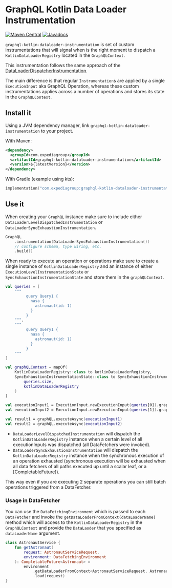 # GraphQL Kotlin Data Loader Instrumentation
[![Maven Central](https://img.shields.io/maven-central/v/com.expediagroup/graphql-kotlin-transaction-batcher-instrumentation.svg?label=Maven%20Central)](https://search.maven.org/search?q=g:%22com.expediagroup%22%20AND%20a:%22graphql-kotlin-transaction-batcher-instrumentation%22)
[![Javadocs](https://img.shields.io/maven-central/v/com.expediagroup/graphql-kotlin-transaction-batcher-instrumentation.svg?label=javadoc&colorB=brightgreen)](https://www.javadoc.io/doc/com.expediagroup/graphql-kotlin-transaction-batcher-instrumentation)

`graphql-kotlin-dataloader-instrumentation` is set of custom instrumentations that will signal when is the right moment
to dispatch a `KotlinDataLoaderRegistry` located in the `GraphQLContext`.

This instrumentation follows the same approach of the [DataLoaderDispatcherInstrumentation](https://github.com/graphql-java/graphql-java/blob/master/src/main/java/graphql/execution/instrumentation/dataloader/DataLoaderDispatcherInstrumentation.java).

The main difference is that regular `Instrumentation`s are applied by a single `ExecutionInput` aka GraphQL Operation,
whereas these custom instrumentations applies across a number of operations and stores its state in the `GraphQLContext`.

## Install it

Using a JVM dependency manager, link `graphql-kotlin-dataloader-instrumentation` to your project.

With Maven:

```xml
<dependency>
  <groupId>com.expediagroup</groupId>
  <artifactId>graphql-kotlin-dataloader-instrumentation</artifactId>
  <version>${latestVersion}</version>
</dependency>
```

With Gradle (example using kts):

```kotlin
implementation("com.expediagroup:graphql-kotlin-dataloader-instrumentation:$latestVersion")
```

## Use it

When creating your `GraphQL` instance make sure to include either
`DataLoaderLevelDispatchedInstrumentation` or `DataLoaderSyncExhaustionInstrumentation`.

```kotlin
GraphQL
    .instrumentation(DataLoaderSyncExhaustionInstrumentation())
    // configure schema, type wiring, etc.
    .build()
```

When ready to execute an operation or operations make sure to create a single instance of `KotlinDataLoaderRegistry`
and an instance of either `ExecutionLevelInstrumentationState` or `SyncExhaustionInstrumentationState`
and store them in the `graphQLContext`.

```kotlin
val queries = [
    """
         query Query1 {
           nasa {
             astronaut(id: 1)
           }
         }
    """,
    """
         query Query1 {
           nasa {
             astronaut(id: 1)
           }
         }
    """
]

val graphQLContext = mapOf(
    KotlinDataLoaderRegistry::class to kotlinDataLoaderRegistry,
    SyncExhaustionInstrumentationState::class to SyncExhaustionInstrumentationState(
        queries.size,
        kotlinDataLoaderRegistry
    )
)

val executionInput1 = ExecutionInput.newExecutionInput(queries[0]).graphQLContext(graphQLContext).build()
val executionInput2 = ExecutionInput.newExecutionInput(queries[1]).graphQLContext(graphQLContext).build()

val result1 = graphQL.executeAsync(executionInput1)
val result2 = graphQL.executeAsync(executionInput2)
```

- `DataLoaderLevelDispatchedInstrumentation` will dispatch the `KotlinDataLoaderRegistry` instance when
  a certain level of all executionInputs was dispatched (all DataFetchers were invoked).
- `DataLoaderSyncExhaustionInstrumentation` will dispatch the `KotlinDataLoaderRegistry` instance when
  the synchronous execution of an operation exhausted (synchronous execution will be exhausted when all data fetchers
  of all paths executed up until a scalar leaf, or a [CompletableFuture]).

This way even if you are executing 2 separate operations you can still batch operations triggered from a DataFetcher.

### Usage in DataFetcher

You can use the `DataFetchingEnvironment` which is passed to each
`DataFetcher` and invoke the `getDataLoaderFromContext(dataLoaderName)` method which will access to the `KotlinDataLoaderRegistry`
in the `GraphQLContext` and provide the `DataLaoder` that you specified as `dataLoaderName` argument.

```kotlin
class AstronautService {
    fun getAstronaut(
        request: AstronautServiceRequest,
        environment: DataFetchingEnvironment
    ): CompletableFuture<Astronaut> =
        environment
            .getDataLoaderFromContext<AstronautServiceRequest, Astronaut>("AstronautDataLoader")
            .load(request)
}
```



